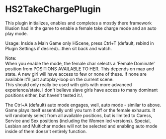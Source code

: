 # HS2TakeChargePlugin

This plugin initializes, enables and completes a mostly there framework Illusion had in the game to enable a female take charge mode and an auto play mode.

Usage: Inside a Main Game only HScene, press Ctrl+T (default, rebind in Plugin Settings if desired)...then sit back and watch.

Note:\
When you enable the mode, the female char selects a 'Female Dominate' position from POSITIONS AVAILABLE TO HER. This depends on map and state.
A new girl will have access to few or none of these. If none are available it'll just autoplay-loop on the current scene. 
\
This should only really be used with girls with more advanced experience/state. I don't believe slave girls have access to many dominant positions either, but haven't tested it.\

The Ctrl+A (default) auto mode engages, well, auto mode - similar to above. Game plays itself essentially until you turn it off or the female exhausts. It will randomly select from all available positions, but is limited to Caress, Service and Sex positions (including the Women led versions). Special, Lesbian and Multichar modes will not be selected and enabling auto mode inside of them doesn't entirely function.
